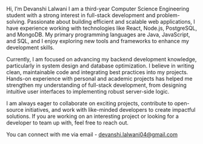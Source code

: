 Hi, I’m Devanshi Lalwani
I am a third-year Computer Science Engineering student with a strong interest in full-stack development and problem-solving. Passionate about building efficient and scalable web applications, I have experience working with technologies like React, Node.js, PostgreSQL, and MongoDB. My primary programming languages are Java, JavaScript, and SQL, and I enjoy exploring new tools and frameworks to enhance my development skills.

Currently, I am focused on advancing my backend development knowledge, particularly in system design and database optimization. I believe in writing clean, maintainable code and integrating best practices into my projects. Hands-on experience with personal and academic projects has helped me strengthen my understanding of full-stack development, from designing intuitive user interfaces to implementing robust server-side logic.

I am always eager to collaborate on exciting projects, contribute to open-source initiatives, and work with like-minded developers to create impactful solutions. If you are working on an interesting project or looking for a developer to team up with, feel free to reach out.

You can connect with me via email - devanshi.lalwani04@gmail.com
